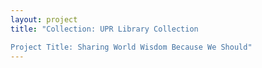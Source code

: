 ```yaml
--- 
layout: project 
title: "Collection: UPR Library Collection

Project Title: Sharing World Wisdom Because We Should" 
---
```



